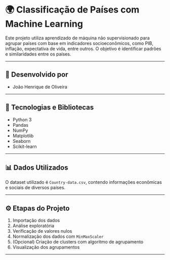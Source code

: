 # 🌍 Classificação de Países com Machine Learning

Este projeto utiliza aprendizado de máquina não supervisionado para agrupar países com base em indicadores socioeconômicos, como PIB, inflação, expectativa de vida, entre outros. O objetivo é identificar padrões e similaridades entre os países.

---

## 👥 Desenvolvido por
- João Henrique de Oliveira  

---

## 🧪 Tecnologias e Bibliotecas

- Python 3
- Pandas
- NumPy
- Matplotlib
- Seaborn
- Scikit-learn

---

## 📊 Dados Utilizados

O dataset utilizado é `Country-data.csv`, contendo informações econômicas e sociais de diversos países.

---

## ⚙️ Etapas do Projeto

1. Importação dos dados
2. Análise exploratória
3. Verificação de valores nulos
4. Normalização dos dados com `MinMaxScaler`
5. (Opcional) Criação de clusters com algoritmo de agrupamento
6. Visualização dos agrupamentos

---
